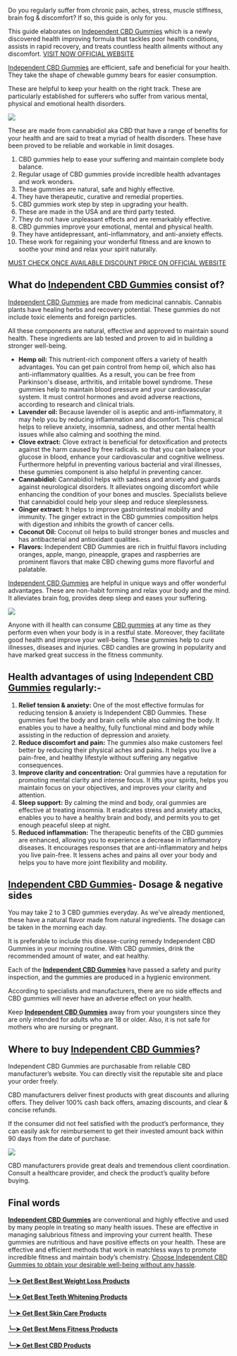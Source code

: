 Do you regularly suffer from chronic pain, aches, stress, muscle stiffness, brain fog & discomfort? If so, this guide is only for you.

This guide elaborates on [Independent CBD Gummies](https://www.dibiz.com/independentcbdreview) which is a newly discovered health improving formula that tackles poor health conditions, assists in rapid recovery, and treats countless health ailments without any discomfort. [VISIT NOW OFFICIAL WEBSITE](https://www.glitco.com/get-independent-cbd)

[Independent CBD Gummies](https://sites.google.com/view/independent-cbd/home) are efficient, safe and beneficial for your health. They take the shape of chewable gummy bears for easier consumption.

These are helpful to keep your health on the right track. These are particularly established for sufferers who suffer from various mental, physical and emotional health disorders.

[![](https://blogger.googleusercontent.com/img/b/R29vZ2xl/AVvXsEh8yEsWnapNZtUcUQBVgDFwoLsCk5QEBC8X7gxLupwIsUKLL8QYwQX7xBEYWk05UC8IPb2KyQjb6GDHF4zN4vEMvuUqZX4N7t8ooY5hT8PpgWBwkMoTlQ1tRwAxBWcX-ERUAFa0VrrYtX3e2rw8Lveq7NanhBUakwQlusGGZYuScr2NM3Swn60gnUEE/w640-h372/Screenshot%20(728).png)](https://www.glitco.com/get-independent-cbd)

These are made from cannabidiol aka CBD that have a range of benefits for your health and are said to treat a myriad of health disorders. These have been proved to be reliable and workable in limit dosages.

1.  CBD gummies help to ease your suffering and maintain complete body balance.
2.  Regular usage of CBD gummies provide incredible health advantages and work wonders.
3.  These gummies are natural, safe and highly effective.
4.  They have therapeutic, curative and remedial properties.
5.  CBD gummies work step by step in upgrading your health.
6.  These are made in the USA and are third party tested.
7.  They do not have unpleasant effects and are remarkably effective.
8.  CBD gummies improve your emotional, mental and physical health.
9.  They have antidepressant, anti-inflammatory, and anti-anxiety effects.
10.  These work for regaining your wonderful fitness and are known to soothe your mind and relax your spirit naturally.

[MUST CHECK ONCE AVAILABLE DISCOUNT PRICE ON OFFICIAL WEBSITE](https://www.glitco.com/get-independent-cbd)

What do [Independent CBD Gummies](https://colab.research.google.com/drive/196nXnygl0n63eIVNqBfymLMyXfX9egt4#scrollTo=QE-O2gShBynZs) consist of?
-----------------------------------------------------------------------------------------------------------------------------------------------

[Independent CBD Gummies](https://independent-cbd.blogspot.com/2023/05/independent-cbd-gummies-medical-and.html) are made from medicinal cannabis. Cannabis plants have healing herbs and recovery potential. These gummies do not include toxic elements and foreign particles.

All these components are natural, effective and approved to maintain sound health. These ingredients are lab tested and proven to aid in building a stronger well-being.

*   **Hemp oil:** This nutrient-rich component offers a variety of health advantages. You can get pain control from hemp oil, which also has anti-inflammatory qualities. As a result, you can be free from Parkinson's disease, arthritis, and irritable bowel syndrome. These gummies help to maintain blood pressure and your cardiovascular system. It must control hormones and avoid adverse reactions, according to research and clinical trials.
*   **Lavender oil:** Because lavender oil is aseptic and anti-inflammatory, it may help you by reducing inflammation and discomfort. This chemical helps to relieve anxiety, insomnia, sadness, and other mental health issues while also calming and soothing the mind.
*   **Clove extract:** Clove extract is beneficial for detoxification and protects against the harm caused by free radicals. so that you can balance your glucose in blood, enhance your cardiovascular and cognitive wellness. Furthermore helpful in preventing various bacterial and viral illnesses, these gummies component is also helpful in preventing cancer.
*   **Cannabidiol:** Cannabidiol helps with sadness and anxiety and guards against neurological disorders. It alleviates ongoing discomfort while enhancing the condition of your bones and muscles. Specialists believe that cannabidiol could help your sleep and reduce sleeplessness.
*   **Ginger extract:** It helps to improve gastrointestinal mobility and immunity. The ginger extract in the CBD gummies composition helps with digestion and inhibits the growth of cancer cells.
*   **Coconut Oil:** Coconut oil helps to build stronger bones and muscles and has antibacterial and antioxidant qualities.
*   **Flavors:** Independent CBD Gummies are rich in fruitful flavors including oranges, apple, mango, pineapple, grapes and raspberries are prominent flavors that make CBD chewing gums more flavorful and palatable.

[Independent CBD Gummies](https://groups.google.com/g/independent-cbd/c/-4bSGgqueAw) are helpful in unique ways and offer wonderful advantages. These are non-habit forming and relax your body and the mind. It alleviates brain fog, provides deep sleep and eases your suffering.

[![](https://blogger.googleusercontent.com/img/b/R29vZ2xl/AVvXsEh4xLcCrb9Hr0OSI7AHx00BEBqaBOpgptsww-KGBZpldfwsPMyONTI3JvFu3t4iOBcQ0h2lUQl5dybt3Hg6G6EKUtO3jfddulPmniaQ8FQrwnNm_sTPUpQavcxX9gCtfLk25Shh3eA9pa07MiRWs9amQfKLLLbb-a4kVtvUuRUSO9xWOUDZ6p4QR9dN/w640-h488/Screenshot%20(729).png)](https://www.glitco.com/get-independent-cbd)

Anyone with ill health can consume [CBD gummies](https://independent-cbd-reviews.company.site/) at any time as they perform even when your body is in a restful state. Moreover, they facilitate good health and improve your well-being. These gummies help to cure illnesses, diseases and injuries. CBD candies are growing in popularity and have marked great success in the fitness community.

Health advantages of using [Independent CBD Gummies](https://sites.google.com/view/independent-cbd/home) regularly:-
--------------------------------------------------------------------------------------------------------------------

1.  **Relief tension & anxiety:** One of the most effective formulas for reducing tension & anxiety is Independent CBD Gummies. These gummies fuel the body and brain cells while also calming the body. It enables you to have a healthy, fully functional mind and body while assisting in the reduction of depression and anxiety.
2.  **Reduce discomfort and pain:** The gummies also make customers feel better by reducing their physical aches and pains. It helps you live a pain-free, and healthy lifestyle without suffering any negative consequences.
3.  **Improve clarity and concentration:** Oral gummies have a reputation for promoting mental clarity and intense focus. It lifts your spirits, helps you maintain focus on your objectives, and improves your clarity and attention.
4.  **Sleep support:** By calming the mind and body, oral gummies are effective at treating insomnia. It eradicates stress and anxiety attacks, enables you to have a healthy brain and body, and permits you to get enough peaceful sleep at night.
5.  **Reduced inflammation:** The therapeutic benefits of the CBD gummies are enhanced, allowing you to experience a decrease in inflammatory diseases. It encourages responses that are anti-inflammatory and helps you live pain-free. It lessens aches and pains all over your body and helps you to have more joint flexibility and mobility.

[Independent CBD Gummies](https://lookerstudio.google.com/reporting/06f29b18-1fd1-4bf0-b848-6686787cc7aa/page/gfURD)\- Dosage & negative sides
----------------------------------------------------------------------------------------------------------------------------------------------

You may take 2 to 3 CBD gummies everyday. As we've already mentioned, these have a natural flavor made from natural ingredients. The dosage can be taken in the morning each day.

It is preferable to include this disease-curing remedy Independent CBD Gummies in your morning routine. With CBD gummies, drink the recommended amount of water, and eat healthy.

Each of the **[Independent CBD Gummies](https://independent-cbd-reviews.company.site/)** have passed a safety and purity inspection, and the gummies are produced in a hygienic environment.

According to specialists and manufacturers, there are no side effects and CBD gummies will never have an adverse effect on your health.

Keep **[Independent CBD Gummies](https://independent-cbd-reviews.company.site/)** away from your youngsters since they are only intended for adults who are 18 or older. Also, it is not safe for mothers who are nursing or pregnant.

Where to buy [Independent CBD Gummies](https://www.prlog.org/12965860-independent-cbd-gummies-medical-and-scientific-backing-for-cannabis-how-does-it-work.html)?
-----------------------------------------------------------------------------------------------------------------------------------------------------------------

Independent CBD Gummies are purchasable from reliable CBD manufacturer’s website. You can directly visit the reputable site and place your order freely.

CBD manufacturers deliver finest products with great discounts and alluring offers. They deliver 100% cash back offers, amazing discounts, and clear & concise refunds.

If the consumer did not feel satisfied with the product’s performance, they can easily ask for reimbursement to get their invested amount back within 90 days from the date of purchase.

[![](https://blogger.googleusercontent.com/img/b/R29vZ2xl/AVvXsEjJ5WtSxT4gguwPKmo6FGQ5Fc7sdQcGDzw3We13N-8jO_ME_FnjwQnF96B2Z6yYBQCGF-DzvMqKv7rXjRar98t5rg_k9hMjd7-RlZBHCZHRGtSxMSu7bbiOhGpV8-gUOToUaCkad4ef0-2IPwJfeuj2KD9GUyLytGGI8EBu29EFkW_jIA-9t0Xdc0DM/w640-h416/Screenshot%20(730).png)](https://www.glitco.com/get-independent-cbd)

CBD manufacturers provide great deals and tremendous client coordination. Consult a healthcare provider, and check the product’s quality before buying.

Final words
-----------

**[Independent CBD Gummies](https://lookerstudio.google.com/reporting/06f29b18-1fd1-4bf0-b848-6686787cc7aa/page/gfURD)** are conventional and highly effective and used by many people in treating so many health issues. These are effective in managing salubrious fitness and improving your current health. These gummies are nutritious and have positive effects on your health. These are effective and efficient methods that work in matchless ways to promote incredible fitness and maintain body’s chemistry. [Choose Independent CBD Gummies to obtain your desirable well-being without any hassle](https://www.glitco.com/get-independent-cbd).

#### **[╰┈➤ Get Best Best Weight Loss Products](https://www.glitco.com/Best-Weight-Loss-Intl)**

#### **[╰┈➤ Get Best Teeth Whitening Products](https://www.glitco.com/Teeth-Whitening-Intl)**

#### **[╰┈➤ Get Best Skin Care Products](https://www.glitco.com/Skin-Care-Intl)**

#### **[╰┈➤ Get Best Mens Fitness Products](https://www.glitco.com/Mens-Fitness-Intl)**

#### **[╰┈➤ Get Best CBD Products](https://www.glitco.com/CBD-Intl)**
